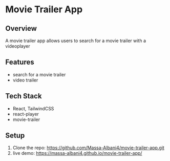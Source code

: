 # Movie Trailer App

## Overview

A movie trailer app allows users to search for a movie trailer with a videoplayer

## Features

- search for a movie trailer
- video trailer

## Tech Stack

- React, TailwindCSS
- react-player
- movie-trailer

## Setup

1. Clone the repo: https://github.com/Massa-Albani4/movie-trailer-app.git
2. live demo: https://massa-albani4.github.io/movie-trailer-app/
